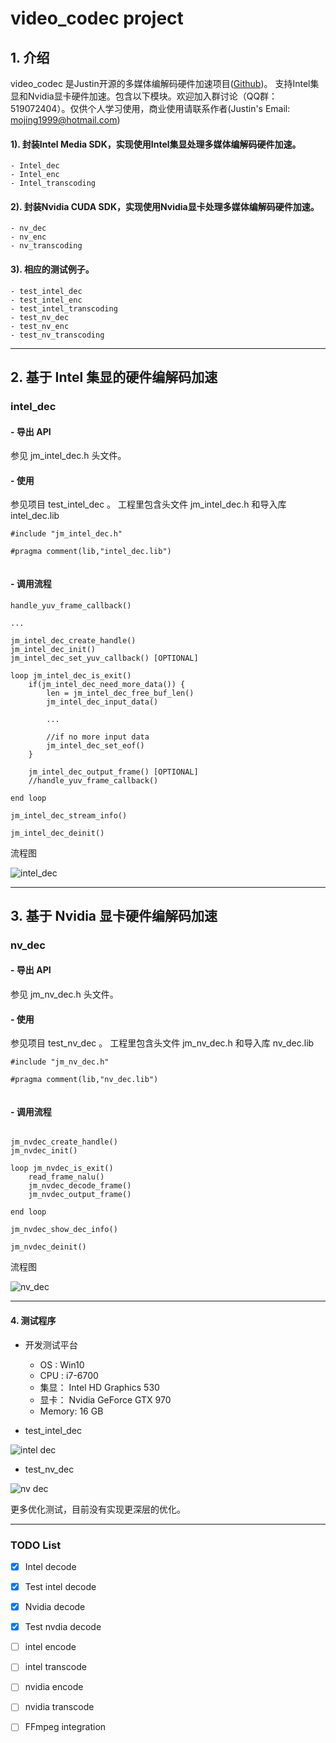 # video_codec project


## 1. 介绍
video_codec 是Justin开源的多媒体编解码硬件加速项目([Github](https://github.com/mojing1999/video_codec))。 支持Intel集显和Nvidia显卡硬件加速。包含以下模块。欢迎加入群讨论（QQ群：519072404）。仅供个人学习使用，商业使用请联系作者(Justin's Email: mojing1999@hotmail.com)

#### 1). 封装Intel Media SDK，实现使用Intel集显处理多媒体编解码硬件加速。
	

	- Intel_dec
	- Intel_enc
	- Intel_transcoding
	
#### 2). 封装Nvidia CUDA SDK，实现使用Nvidia显卡处理多媒体编解码硬件加速。
	- nv_dec
	- nv_enc
	- nv_transcoding


#### 3). 相应的测试例子。
	- test_intel_dec
	- test_intel_enc
	- test_intel_transcoding
	- test_nv_dec
	- test_nv_enc
	- test_nv_transcoding

---

## 2. 基于 Intel 集显的硬件编解码加速
	
### intel_dec

#### - 导出 API
参见 jm_intel_dec.h 头文件。

#### - 使用

参见项目 test_intel_dec 。 工程里包含头文件 jm_intel_dec.h 和导入库 intel_dec.lib

```
#include "jm_intel_dec.h"

#pragma comment(lib,"intel_dec.lib")


```


#### - 调用流程


```
handle_yuv_frame_callback()

...

jm_intel_dec_create_handle()
jm_intel_dec_init()
jm_intel_dec_set_yuv_callback() [OPTIONAL]

loop jm_intel_dec_is_exit()
	if(jm_intel_dec_need_more_data()) {
		len = jm_intel_dec_free_buf_len()
		jm_intel_dec_input_data()

		...
		
		//if no more input data
		jm_intel_dec_set_eof()
	}
	
	jm_intel_dec_output_frame() [OPTIONAL]
	//handle_yuv_frame_callback()

end loop

jm_intel_dec_stream_info()

jm_intel_dec_deinit()

```

流程图

![intel_dec](http://www.justinmo.video/media/intel_dec_flow.png)



	 
---

## 3. 基于 Nvidia 显卡硬件编解码加速
### nv_dec

#### - 导出 API
参见 jm_nv_dec.h 头文件。

#### - 使用

参见项目 test_nv_dec 。 工程里包含头文件 jm_nv_dec.h 和导入库 nv_dec.lib

```
#include "jm_nv_dec.h"

#pragma comment(lib,"nv_dec.lib")


```


#### - 调用流程


```

jm_nvdec_create_handle()
jm_nvdec_init()

loop jm_nvdec_is_exit()
	read_frame_nalu()
	jm_nvdec_decode_frame()
	jm_nvdec_output_frame()

end loop

jm_nvdec_show_dec_info()

jm_nvdec_deinit()

```

流程图

![nv_dec](http://www.justinmo.video/media/nv_dec_flow.png)
	 
---







#### 4. 测试程序
- 开发测试平台
	- OS  : 	Win10
	- CPU : 	i7-6700 
	- 集显：	Intel HD Graphics 530
	- 显卡：	Nvidia GeForce GTX 970
	- Memory: 16 GB







- test_intel_dec


![intel dec](http://www.justinmo.video/media/test_intel_dec.png)


- test_nv_dec


![nv dec](http://www.justinmo.video/media/test_nv_dec.png)




更多优化测试，目前没有实现更深层的优化。

---

### TODO List

- [x] Intel decode
- [x] Test intel decode
- [x] Nvidia decode
- [x] Test nvdia decode
- [ ] intel encode
- [ ] intel transcode
- [ ] nvidia encode
- [ ] nvidia transcode
- [ ] FFmpeg integration

